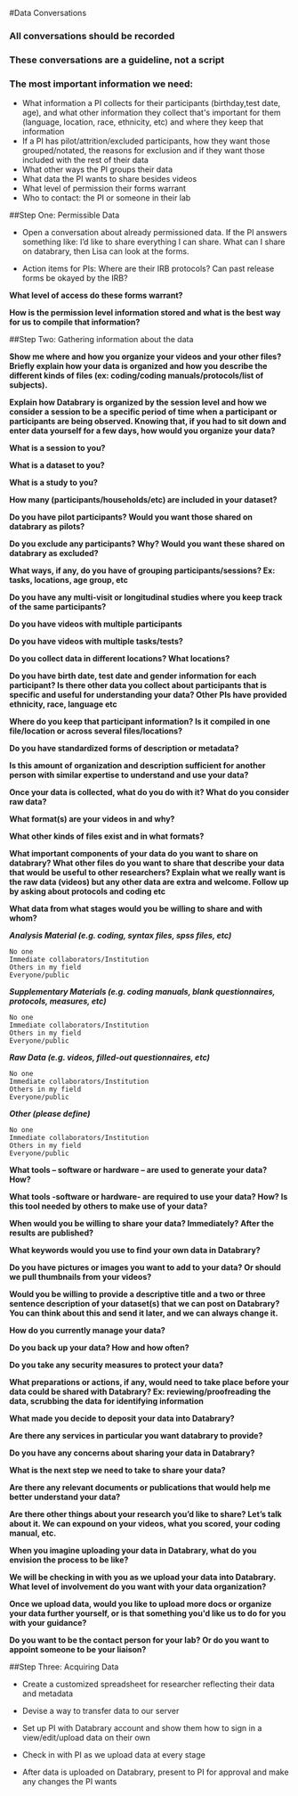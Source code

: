 #Data Conversations
### All conversations should be recorded
### These conversations are a guideline, not a script

### The most important information we need:

* What information a PI collects for their participants (birthday,test date, age), and what other information they collect that's important for them  (language, location, race, ethnicity, etc) and where they keep that information
* If a PI has pilot/attrition/excluded participants, how they want those grouped/notated, the reasons for exclusion and if they want those included with the rest of their data
* What other ways the PI groups their data
* What data the PI wants to share besides videos
* What level of permission their forms warrant
* Who to contact: the PI or someone in their lab 

##Step One: Permissible Data

* Open a conversation about already permissioned data. If the PI answers something like: I’d like to share everything I can share. What can I share on databrary, then Lisa can look at the forms.* Action items for PIs: Where are their IRB protocols? Can past release forms be okayed by the IRB? 
**What level of access do these forms warrant?** 
**How is the permission level information stored and what is the best way for us to compile that information?**##Step Two: Gathering information about the data
**Show me where and how you organize your videos and your other files? Briefly explain how your data is organized and how you describe the different kinds of files (ex: coding/coding manuals/protocols/list of subjects).**
**Explain how Databrary is organized by the session level and how we consider a session to be a specific period of time when a participant or participants are being observed. Knowing that, if you had to sit down and enter data yourself for a few days, how would you organize your data?**
**What is a session to you?**
**What is a dataset to you?**
**What is a study to you?**
**How many (participants/households/etc) are included in your dataset?**
**Do you have pilot participants? Would you want those shared on databrary as pilots?**
**Do you exclude any participants? Why? Would you want these shared on databrary as excluded?**
**What ways, if any, do you have of grouping participants/sessions? Ex: tasks, locations, age group, etc**
**Do you have any multi-visit or longitudinal studies where you keep track of the same participants?**

**Do you have videos with multiple participants**

**Do you have videos with multiple tasks/tests?**

**Do you collect data in different locations? What locations?**

**Do you have birth date, test date and gender information for each participant? Is there other data you collect about participants that is specific and useful for understanding your data? Other PIs have provided ethnicity, race, language etc**

**Where do you keep that participant information? Is it compiled in one file/location or across several files/locations?**

**Do you have standardized forms of description or metadata?**

**Is this amount of organization and description sufficient for another person with similar expertise to understand and use your data?**

**Once your data is collected, what do you do with it? What do you consider raw data?**

**What format(s) are your videos in and why?**

**What other kinds of files exist and in what formats?**

**What important components of your data do you want to share on databrary? What other files do you want to share that describe your data that would be useful to other researchers? Explain what we really want is the raw data (videos) but any other data are extra and welcome. Follow up by asking about protocols and coding etc**	   

**What data from what stages would you be willing to share and with whom?** ***Analysis Material (e.g. coding, syntax files, spss files, etc)***	No one	Immediate collaborators/Institution	Others in my field	Everyone/public***Supplementary Materials (e.g. coding manuals, blank questionnaires, protocols, measures, etc)***	No one	Immediate collaborators/Institution	Others in my field	Everyone/public***Raw Data (e.g. videos, filled-out questionnaires, etc)***	No one	Immediate collaborators/Institution	Others in my field	Everyone/public***Other (please define)***	No one	Immediate collaborators/Institution	Others in my field	Everyone/public
	
**What tools – software or hardware – are used to generate your data? How?** **What tools  -software or hardware- are required to use your data? How? Is this tool needed by others to make use of your data?** 
	
**When would you be willing to share your data? Immediately?  After the results are published?** **What keywords would you use to find your own data in Databrary?****Do you have pictures or images you want to add to your data? Or should we pull thumbnails from your videos?** 
**Would you be willing to provide a descriptive title and a two or three sentence description of your dataset(s) that we can post on Databrary? You can think about this and send it later, and we can always change it.****How do you currently manage your data?** **Do you back up your data? How and how often?** **Do you take any security measures to protect your data?** 
**What preparations or actions, if any, would need to take place before your data could be shared with Databrary? Ex: reviewing/proofreading the data, scrubbing the data for identifying information****What made you decide to deposit your data into Databrary?** **Are there any services in particular you want databrary to provide?****Do you have any concerns about sharing your data in Databrary?** **What is the next step we need to take to share your data?****Are there any relevant documents or publications that would help me better understand your data?** **Are there other things about your research you’d like to share? Let’s talk about it. We can expound on your videos, what you scored, your coding manual, etc.** 
**When you imagine uploading your data in Databrary, what do you envision the process to be like?**
**We will be checking in with you as we upload your data into Databrary. What level of involvement do you want with your data organization?** 
**Once we upload data, would you like to upload more docs or organize your data further yourself, or is that something you'd like us to do for you with your guidance?** 
**Do you want to be the contact person for your lab? Or do you want to appoint someone to be your liaison?**
##Step Three: Acquiring Data

* Create a customized spreadsheet for researcher reflecting their data and metadata
* Devise a way to transfer data to our server
* Set up PI with Databrary account and show them how to sign in a view/edit/upload data on their own
* Check in with PI as we upload data at every stage
* After data is uploaded on Databrary, present to PI for approval and make any changes the PI wants